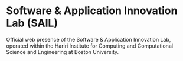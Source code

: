 # Software & Application Innovation Lab (SAIL)

Official web presence of the Software & Application Innovation Lab, operated within the Hariri Institute for Computing and Computational Science and Engineering at Boston University.